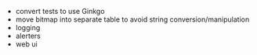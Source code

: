 * convert tests to use Ginkgo
* move bitmap into separate table to avoid string conversion/manipulation
* logging
* alerters
* web ui
